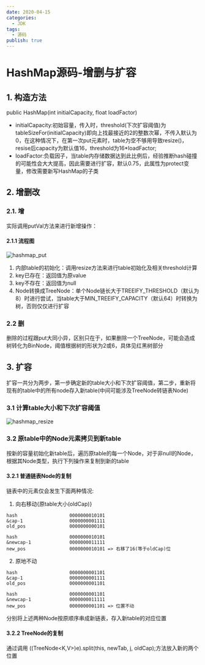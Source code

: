```yaml
---
date: 2020-04-15
categories:
  - JDK
tags:
  - 源码
publish: true
---
```

# HashMap源码-增删与扩容

## 1. 构造方法

public HashMap(int initialCapacity, float loadFactor)

- initialCapacity:初始容量，传入时，threshold(下次扩容阈值)为tableSizeFor(initialCapacity)即向上找最接近的2的整数次幂，不传入默认为0，在这种情况下，在第一次put元素时，table为空不够用导致resize()，resise后capacity为默认值16，threshold为16*loadFactor;
- loadFactor:负载因子，当table内存储数据达到此比例后，经验推断hash碰撞的可能性会大大提高，因此需要进行扩容，默认0.75，此属性为protect变量，修改需要新写HashMap的子类

## 2. 增删改

### 2.1. 增

实际调用putVal方法来进行新增操作：

#### 2.1.1 流程图

![hashmap_put](https://cdn.jsdelivr.net/gh/kkyeer/picbed/hashmap_put.png)

1. 内部table的初始化：调用resize方法来进行table初始化及相关threshold计算
2. key已存在：返回值为原value
3. key不存在：返回值为null
4. Node转换成TreeNode：单个Node链长大于TREEIFY_THRESHOLD（默认为8）时进行尝试，当table大于MIN_TREEIFY_CAPACITY（默认64）时转换为树，否则仅仅进行扩容

### 2.2 删

删除的过程跟put大同小异，区别只在于，如果删除一个TreeNode，可能会造成树转化为BinNode，阈值根据树的形状为2或6，具体见红黑树部分

## 3. 扩容

扩容一共分为两步，第一步确定新的table大小和下次扩容阈值，第二步，重新将现有的table中的所有node存入新table(中间可能涉及TreeNode转链表Node)

### 3.1 计算table大小和下次扩容阈值

![hashmap_resize](https://cdn.jsdelivr.net/gh/kkyeer/picbed/hashmap_resize.png)

### 3.2 原table中的Node元素拷贝到新table

按新的容量初始化新table后，遍历原table的每一个Node，对于非null的Node，根据其Node类型，执行下列操作来复制到新的table

#### 3.2.1 普通链表Node的复制

链表中的元素仅会发生下面两种情况:

1. 向右移动{原table大小(oldCap)}

  ```textile
  hash                   0000000010101
  &cap-1                 0000000001111
  old_pos                0000000000101

  hash                   0000000010101
  &newcap-1              0000000011111
  new_pos                0000000010101 => 右移了16(等于oldCap)位
  ```

2. 原地不动

  ```textile
  hash                   0000000001101
  &cap-1                 0000000001111
  old_pos                0000000001101

  hash                   0000000001101
  &newcap-1              0000000011111
  new_pos                0000000001101 => 位置不动
  ```

分别将上述两种Node按原顺序串成新链表，存入新table的对应位置

#### 3.2.2 TreeNode的复制

通过调用 ((TreeNode<K,V>)e).split(this, newTab, j, oldCap);方法放入新的两个位置

